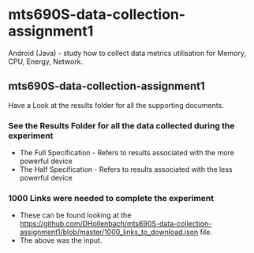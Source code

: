 # mts690S-data-collection-assignment1
Android (Java) - study how to collect data metrics utilisation for  Memory, CPU, Energy, Network.

## mts690S-data-collection-assignment1
Have a Look at the results folder for all the supporting documents.
### See the Results Folder for all the data collected during the experiment
- The Full Specification - Refers to results associated with the more powerful device
- The Half Specification - Refers to results associated with the less powerful device
### 1000 Links were needed to complete the experiment
- These can be found looking at the https://github.com/DHollenbach/mts690S-data-collection-assignment1/blob/master/1000_links_to_download.json file.
- The above was the input.
